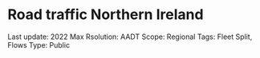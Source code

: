 # Road traffic Northern Ireland

Last update: 2022
Max Rsolution: AADT
Scope: Regional
Tags: Fleet Split, Flows
Type: Public